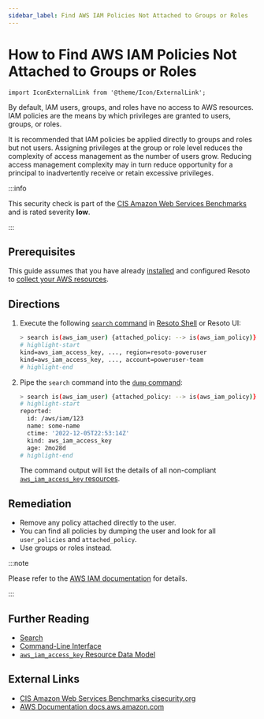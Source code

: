 ```yaml
---
sidebar_label: Find AWS IAM Policies Not Attached to Groups or Roles
---
```


# How to Find AWS IAM Policies Not Attached to Groups or Roles

```mdx-code-block
import IconExternalLink from '@theme/Icon/ExternalLink';
```

By default, IAM users, groups, and roles have no access to AWS resources. IAM policies are the means by which privileges are granted to users, groups, or roles.

It is recommended that IAM policies be applied directly to groups and roles but not users. Assigning privileges at the group or role level reduces the complexity of access management as the number of users grow. Reducing access management complexity may in turn reduce opportunity for a principal to inadvertently receive or retain excessive privileges.

:::info

This security check is part of the [CIS Amazon Web Services Benchmarks](https://cisecurity.org/benchmark/amazon_web_services) and is rated severity **low**.

:::

## Prerequisites

This guide assumes that you have already [installed](../../../getting-started/install-resoto/index.md) and configured Resoto to [collect your AWS resources](../../../how-to-guides/data-sources/collect-aws-resource-data.md).

## Directions

1. Execute the following [`search` command](../../../reference/cli/search-commands/search.md) in [Resoto Shell](../../../reference/components/shell.md) or Resoto UI:

   ```bash
   > search is(aws_iam_user) {attached_policy: --> is(aws_iam_policy)} user_policies!=[] or attached_policy!=null
   # highlight-start
   ​kind=aws_iam_access_key, ..., region=resoto-poweruser
   ​kind=aws_iam_access_key, ..., account=poweruser-team
   # highlight-end
   ```

2. Pipe the `search` command into the [`dump` command](../../../reference/cli/format-commands/dump.md):

   ```bash
   > search is(aws_iam_user) {attached_policy: --> is(aws_iam_policy)} user_policies!=[] or attached_policy!=null | dump
   # highlight-start
   ​reported:
   ​  id: /aws/iam/123
   ​  name: some-name
   ​  ctime: '2022-12-05T22:53:14Z'
   ​  kind: aws_iam_access_key
   ​  age: 2mo28d
   # highlight-end
   ```

   The command output will list the details of all non-compliant [`aws_iam_access_key` resources](../../../reference/data-models/aws/index.md#aws_iam_access_key).

## Remediation

- Remove any policy attached directly to the user.
- You can find all policies by dumping the user and look for all `user_policies` and `attached_policy`.
- Use groups or roles instead.

:::note

Please refer to the [AWS IAM documentation](https://docs.aws.amazon.com/IAM/latest/UserGuide/best-practices.html) for details.

:::

## Further Reading

- [Search](../../../reference/search/index.md)
- [Command-Line Interface](../../../reference/cli/index.md)
- [`aws_iam_access_key` Resource Data Model](../../../reference/data-models/aws/index.md#aws_iam_access_key)

## External Links

- [CIS Amazon Web Services Benchmarks <span class="badge badge--secondary" aria-hidden="true">cisecurity.org <IconExternalLink width="10" height="10" /></span>](https://cisecurity.org/benchmark/amazon_web_services)
- [AWS Documentation <span class="badge badge--secondary" aria-hidden="true">docs.aws.amazon.com <IconExternalLink width="10" height="10" /></span>](https://docs.aws.amazon.com/IAM/latest/UserGuide/best-practices.html)
